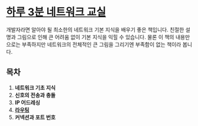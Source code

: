 # [하루 3분 네트워크 교실](http://bit.ly/2uHR0Ji)

개발자라면 알아야 될 최소한의 네트워크 기본 지식을 배우기 좋은 책입니다.
친절한 설명과 그림으로 인해 큰 어려움 없이 기본 지식을 익힐 수 있습니다.
물론 이 책의 내용만으로는 부족하지만 네트워크의 전체적인 큰 그림을 그리기엔 부족함이 없는 책이라 봅니다.

## 목차

1. **네트워크 기초 지식**
2. **신호의 전송과 충돌**
3. **IP 어드레싱**
4. [**라우팅**](chapter4.md)
5. **커넥션과 포트 번호**
